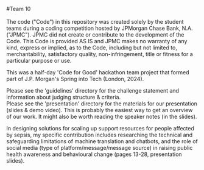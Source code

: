 #Team 10
 <br /> <br /> The code ("Code") in this repository was created solely by the student teams during a coding competition hosted by JPMorgan Chase Bank, N.A. ("JPMC"). JPMC did not create or contribute to the development of the Code. This Code is provided AS IS and JPMC makes no warranty of any kind, express or implied, as to the Code, including but not limited to, merchantability, satisfactory quality, non-infringement, title or fitness for a particular purpose or use.


This was a half-day 'Code for Good' hackathon team project that formed part of J.P. Morgan's Spring into Tech (London, 2024).

Please see the 'guidelines' directory for the challenge statement and information about judging structure & criteria. \
Please see the 'presentation' directory for the materials for our presentation (slides & demo video). This is probably the easiest way to get an overview of our work. It might also be worth reading the speaker notes (in the slides).

In designing solutions for scaling up support resources for people affected by sepsis, my specific contribution includes researching the technical and safeguarding limitations of machine translation and chatbots, and the role of social media (type of platform/message/message source) in raising public health awareness and behavioural change (pages 13-28, presentation slides).
